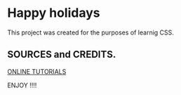 # Happy holidays


This project was created for the purposes of learnig CSS.

## SOURCES and CREDITS.

[ONLINE TUTORIALS](https://www.youtube.com/watch?v=j7MWgFeL1pw)

ENJOY !!!!

